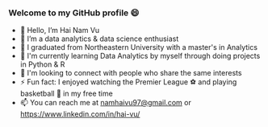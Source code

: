 ### Welcome to my GitHub profile 😄
- 👋 Hello, I’m Hai Nam Vu
- 👀 I’m a data analytics & data science enthusiast
- 🌱 I graduated from Northeastern University with a master's in Analytics 
- 📔 I'm currently learning Data Analytics by myself through doing projects in Python & R
- 💞️ I'm looking to connect with people who share the same interests
- ⚡ Fun fact: I enjoyed watching the Premier League ⚽ and playing basketball 🏀 in my free time
- 📫 You can reach me at namhaivu97@gmail.com or https://www.linkedin.com/in/hai-vu/

<!--
**namhaivu173/namhaivu173** is a ✨ _special_ ✨ repository because its `README.md` (this file) appears on your GitHub profile.

Here are some ideas to get you started:

- 🔭 I’m currently working on ...
- 🌱 I’m currently learning ...
- 👯 I’m looking to collaborate on ...
- 🤔 I’m looking for help with ...
- 💬 Ask me about ...
- 📫 How to reach me: ...
- 😄 Pronouns: ...
- ⚡ Fun fact: ...
-->
